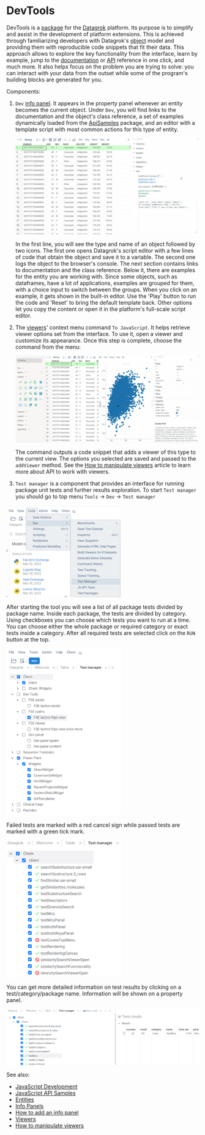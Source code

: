 # DevTools

DevTools is a [package](https://datagrok.ai/help/develop/develop#packages) for the [Datagrok](https://datagrok.ai)
platform. Its purpose is to simplify and assist in the development of platform extensions. This is achieved through
familiarizing developers with Datagrok's [object](https://datagrok.ai/help/overview/objects) model and providing them
with reproducible code snippets that fit their data. This approach allows to explore the key functionality from the
interface, learn by example, jump to the [documentation](https://datagrok.ai/help/)
or [API](https://datagrok.ai/js-api/) reference in one click, and much more. It also helps focus on the problem you are
trying to solve: you can interact with your data from the outset while some of the program's building blocks are
generated for you.

Components:

  1. `Dev` [info panel](https://datagrok.ai/help/discover/info-panels).
     It appears in the property panel whenever an entity becomes the current object. Under `Dev`, you will find links to the documentation and the object's class reference, a set of examples dynamically loaded from the [ApiSamples](https://github.com/datagrok-ai/public/tree/master/packages/ApiSamples) package, and an editor with a template script with most common actions for this type of entity.

     ![Scripting](./gif/dev-tools-info-panel.gif)

     In the first line, you will see the type and name of an object followed by two icons. The first one opens Datagrok's script editor with a few lines of code that obtain the object and save it to a variable. The second one logs the object to the browser's console.
     The next section contains links to documentation and the class reference. Below it, there are examples for the entity you are working with. Since some objects, such as dataframes, have a lot of applications, examples are grouped for them, with a choice input to switch between the groups. When you click on an example, it gets shown in the built-in editor. Use the 'Play' button to run the code and 'Reset' to bring the default template back. Other options let you copy the content or open it in the platform's full-scale script editor.
  2. The [viewers](https://datagrok.ai/help/visualize/viewers)' context menu command `To JavaScript`.
     It helps retrieve viewer options set from the interface. To use it, open a viewer and customize its appearance. Once this step is complete, choose the command from the menu:

     ![Retrieve viewer options with the 'To JavaScript' command](./gif/dev-tools-viewer.gif)

     The command outputs a code snippet that adds a viewer of this type to the current view. The options you selected are saved and passed to the `addViewer` method. See the [How to manipulate viewers](https://datagrok.ai/help/develop/how-to/manipulate-viewers) article to learn more about API to work with viewers.

   3. `Test manager` is a component that provides an interface for running package unit tests and further results exploration.
   To start `Test manager` you should go to top menu `Tools` -> `Dev` -> `Test manager`
   
   ![Test manager start](./img/test-mngr-start.png)

   After starting the tool you will see a list of all package tests divided by package name. Inside each package, the tests
   are divided by category. Using checkboxes you can choose which tests you want to run at a time. You can choose either
   the whole package or required category or exact tests inside a category. After all required tests are selected click on
   the `RUN` button at the top.

   ![Tests list](./img/test-mngr-tests-list.png)

   Failed tests are marked with a red cancel sign while passed tests are marked with a green tick mark.

   ![Tests list](./img/test-mngr-results.png)

   You can get more detailed information on test results by clicking on a test/category/package name. Information will be
   shown on a property panel.

   ![Tests property panel](./img/test-mngr-property-panel.png)


See also:
  - [JavaScript Development](https://datagrok.ai/help/develop/develop) 
  - [JavaScript API Samples](https://public.datagrok.ai/js)
  - [Entities](https://datagrok.ai/help/overview/objects)
  - [Info Panels](https://datagrok.ai/help/discover/info-panels)
  - [How to add an info panel](https://datagrok.ai/help/develop/how-to/add-info-panel)
  - [Viewers](https://datagrok.ai/help/visualize/viewers)
  - [How to manipulate viewers](https://datagrok.ai/help/develop/how-to/manipulate-viewers)
